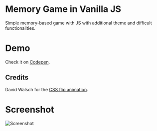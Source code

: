 # Memory Game in Vanilla JS
Simple memory-based game with JS with additional theme and difficult functionalities.

# Demo
Check it on [Codepen](https://codepen.io/yananas/pen/OgEdmN).

## Credits
David Walsch for the [CSS flip animation](https://davidwalsh.name/css-flip).

# Screenshot 
![Screenshot](https://github.com/yanniznik/memorygame/blob/master/assets/screenshot.png)


